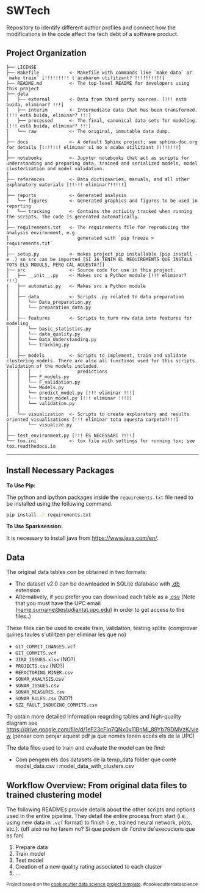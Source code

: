 SWTech
==============================
Repository to identify different author profiles and connect how the modifications in the code affect the tech debt of a software product.

Project Organization
------------

    ├── LICENSE
    ├── Makefile           <- Makefile with commands like `make data` or `make train` [!!!!!!!!! l'acabarem utilitzant? !!!!!!!!!!]
    ├── README.md          <- The top-level README for developers using this project
    ├── data
    │   ├── external       <- Data from third party sources. [!!! està buida, eliminar? !!!]
    │   ├── interim        <- Intermediate data that has been transformed. [!!! està buida, eliminar? !!!]
    │   ├── processed      <- The final, canonical data sets for modeling. [!!! està buida, eliminar? !!!]
    │   └── raw            <- The original, immutable data dump.
    │
    ├── docs               <- A default Sphinx project; see sphinx-doc.org for details [!!!!!!! eliminar si no s'acaba utilitzant !!!!!!!!]
    │
    ├── notebooks          <- Jupyter notebooks that act as scripts for understanding and preparing data, trained and serialized models, model clusterization and model validation.
    │
    ├── references         <- Data dictionaries, manuals, and all other explanatory materials [!!!!! eliminar?!!!!!]
    │
    ├── reports            <- Generated analysis 
    │   └── figures        <- Generated graphics and figures to be used in reporting
    |   └── tracking       <- Contains the activity tracked when running the scripts. The code is generated automatically.
    │
    ├── requirements.txt   <- The requirements file for reproducing the analysis environment, e.g.
    │                         generated with `pip freeze > requirements.txt`
    │
    ├── setup.py           <- makes project pip installable (pip install -e .) so src can be imported [SI JA TENIM EL REQUIREMENTS QUE INSTALA TOTS ELS MODULS, PERQ CAL AQUESTA?]]
    ├── src                <- Source code for use in this project.
    │   ├── __init__.py    <- Makes src a Python module [!!! eliminar? !!!]
    |   ├── automatic.py   <- Makes src a Python module
    │   │
    │   ├── data           <- Scripts .py related to data preparation 
    │   │   └── Data_preparation.py
    │   │   └── preparation_data.py
    │   │
    │   ├── features       <- Scripts to turn raw data into features for modeling
    │   │   └── basic_statistics.py
    │   │   └── data_quality.py
    │   │   └── Data_Understanding.py
    │   │   └── tracking.py
    │   │
    │   ├── models         <- Scripts to implement, train and validate clustering models. There are also all functinos used for this scripts. Validation of the models included.
    │   │   │                 predictions
    │   │   ├── F_models.py
    │   │   └── F_validation.py
    │   │   └── Models.py
    │   │   └── predict_model.py [!!! eliminar !!!]
    │   │   └── train_model.py [!!! eliminar !!!]]
    │   │   └── validation.py
    │   │
    │   └── visualization  <- Scripts to create exploratory and results oriented visualizations [!!! eliminar tota aquesta carpeta?!!!]
    │       └── visualize.py
    │
    ├── test_environment.py [!!! ÉS NECESSARI ?!!!]
    └── tox.ini            <- tox file with settings for running tox; see tox.readthedocs.io
    


--------

## Install Necessary Packages

__To Use Pip:__

The python and ipython packages inside the `requirements.txt` file need to be installed using the following command.

```bash
pip install -r requirements.txt
```

__To Use Sparksession:__

It is necessary to install java from https://www.java.com/en/.

## Data
The original data tables con be obtained in two formats:
* The dataset v2.0 can be downloaded in SQLite database with [.db](https://github.com/clowee/The-Technical-Debt-Dataset/releases/tag/2.0) extension
* Alternatively, if you prefer you can download each table as a [.csv](https://drive.google.com/file/d/1QykXNMT-5DMw9j9zVE5m3UJFyUEvQiIr/view?usp=sharing)
(Note that you must have the UPC email (name.surname@estudiantat.upc.edu) in order to get access to the files..) 

These files can be used to create train, validation, testing splits: (comprovar quines taules s'utilitzen per eliminar les que no)

* `GIT_COMMIT_CHANGES.vcf`
* `GIT_COMMITS.vcf`
* `JIRA_ISSUES.xlsx` (NO?)
* `PROJECTS.csv` (NO?)
* `REFACTORING_MINER.csv`
* `SONAR_ANALYSIS`.csv`
* `SONAR_ISSUES.csv`
* `SONAR_MEASURES.csv`
* `SONAR_RULES.csv` (NO?)
* `SZZ_FAULT_INDUCING_COMMITS.csv`

To obtain more detailed information reagrding tables and high-quality diagram see https://drive.google.com/file/d/1eF23cFIq7QNx0v11BnMi_89Yh79DMVzK/view
(pensar com penjar aquest pdf ja que només tenen accés els de la UPC)

The data files used to train and evaluate the model can be find:
* Com pengem els dos datasets de la temp_data folder que conté model_data.csv i model_data_with_clusters.csv

## Workflow Overview: From original data files to trained clustering model 

The following READMEs provide details about the other scripts and options used in the entire pipeline. They detail the entire process from start (i.e., using new data in `.vcf` format) to finish (i.e., trained neural network, plots, etc.). (uff això no ho farem no? Si que podem dir l'ordre de'execucions que es fan)

1. Prepare data
2. Train model
3. Test model
4. Creation of a new quality rating associated to each cluster
5. ...

<p><small>Project based on the <a target="_blank" href="https://drivendata.github.io/cookiecutter-data-science/">cookiecutter data science project template</a>. #cookiecutterdatascience</small></p>
